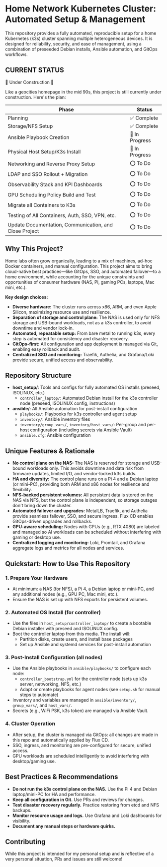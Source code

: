 # Home Network Kubernetes Cluster: Automated Setup & Management

This repository provides a fully automated, reproducible setup for a home Kubernetes (k3s) cluster spanning multiple heterogeneous devices. It is designed for reliability, security, and ease of management, using a combination of preseeded Debian installs, Ansible automation, and GitOps workflows. 

## CURRENT STATUS ##
🚧 Under Construction 🚧

Like a geocities homepage in the mid 90s, this project is still currently under construction. Here's the plan:

| Phase | Status | 
| --- | --- |
| Planning | ✅ Complete |
| Storage/NFS Setup | ✅ Complete |
| Ansible Playbook Creation | 🚧 In Progress |
| Physical Host Setup/K3s Install | 🚧 In Progress | 
| Networking and Reverse Proxy Setup | ⭕ To Do |
| LDAP and SSO Rollout + Migration | ⭕ To Do |
| Observability Stack and KPI Dashboards | ⭕ To Do |
| GPU Scheduling Policy Build and Test | ⭕ To Do |
| Migrate all Containers to K3s | ⭕ To Do |
| Testing of All Containers, Auth, SSO, VPN, etc. | ⭕ To Do |
| Update Documentation, Communication, and Close Project | ⭕ To Do |

## Why This Project?

Home labs often grow organically, leading to a mix of machines, ad-hoc Docker containers, and manual configuration. This project aims to bring cloud-native best practices—like GitOps, SSO, and automated failover—to a home environment, while accounting for the unique constraints and opportunities of consumer hardware (NAS, Pi, gaming PCs, laptops, Mac mini, etc.).

**Key design choices:**
- **Diverse hardware:** The cluster runs across x86, ARM, and even Apple Silicon, maximizing resource use and resilience.
- **Separation of storage and control plane:** The NAS is used only for NFS storage and USB-bound workloads, not as a k3s controller, to avoid downtime and vendor lock-in.
- **Automated, repeatable setup:** From bare metal to running k3s, every step is automated for consistency and disaster recovery.
- **GitOps-first:** All configuration and app deployment is managed via Git, enabling easy rollback and audit.
- **Centralized SSO and monitoring:** Traefik, Authelia, and Grafana/Loki provide secure, unified access and observability.

## Repository Structure

- **host_setup/**: Tools and configs for fully automated OS installs (preseed, ISOLINUX, etc.)
  - `controller_laptop/`: Automated Debian install for the k3s controller node (preseed, ISOLINUX config, instructions)
- **ansible/**: All Ansible automation for post-install configuration
  - `playbooks/`: Playbooks for k3s controller and agent setup
  - `inventory/`: Ansible inventory files
  - `inventory/group_vars/`, `inventory/host_vars/`: Per-group and per-host configuration (including secrets via Ansible Vault)
  - `ansible.cfg`: Ansible configuration

## Unique Features & Rationale

- **No control plane on the NAS:** The NAS is reserved for storage and USB-bound workloads only. This avoids downtime and data risk from firmware updates, limited I/O, and vendor-locked k3s builds.
- **HA and diversity:** The control plane runs on a Pi 4 and a Debian laptop (or mini-PC), providing both ARM and x86 nodes for resilience and flexibility.
- **NFS-backed persistent volumes:** All persistent data is stored on the NAS via NFS, but the control plane is independent, so storage outages don't bring down the cluster.
- **Automated failover and upgrades:** MetalLB, Traefik, and Authelia provide seamless failover, SSO, and secure ingress. Flux CD enables GitOps-driven upgrades and rollbacks.
- **GPU-aware scheduling:** Nodes with GPUs (e.g., RTX 4080) are labeled and managed so AI workloads can be scheduled without interfering with gaming or desktop use.
- **Centralized logging and monitoring:** Loki, Promtail, and Grafana aggregate logs and metrics for all nodes and services.

## Quickstart: How to Use This Repository

### 1. Prepare Your Hardware
- At minimum: a NAS (for NFS), a Pi 4, a Debian laptop or mini-PC, and any additional nodes (e.g., GPU PC, Mac mini, etc.).
- Ensure the NAS is set up with NFS exports for persistent volumes.

### 2. Automated OS Install (for controller)
- Use the files in `host_setup/controller_laptop/` to create a bootable Debian installer with preseed and ISOLINUX config.
- Boot the controller laptop from this media. The install will:
  - Partition disks, create users, and install base packages
  - Set up Ansible and systemd services for post-install automation

### 3. Post-Install Configuration (all nodes)
- Use the Ansible playbooks in `ansible/playbooks/` to configure each node:
  - `controller_bootstrap.yml` for the controller node (sets up k3s server, networking, NFS, etc.)
  - Adapt or create playbooks for agent nodes (see `setup.sh` for manual steps to automate)
- Inventory and variables are managed in `ansible/inventory/`, `group_vars/`, and `host_vars/`.
- Secrets (e.g., WiFi PSK, k3s token) are managed via Ansible Vault.

### 4. Cluster Operation
- After setup, the cluster is managed via GitOps: all changes are made in this repo and automatically applied by Flux CD.
- SSO, ingress, and monitoring are pre-configured for secure, unified access.
- GPU workloads are scheduled intelligently to avoid interfering with desktop/gaming use.

## Best Practices & Recommendations
- **Do not run the k3s control plane on the NAS.** Use the Pi 4 and Debian laptop/mini-PC for HA and performance.
- **Keep all configuration in Git.** Use PRs and reviews for changes.
- **Test disaster recovery regularly.** Practice restoring from etcd and NFS backups.
- **Monitor resource usage and logs.** Use Grafana and Loki dashboards for visibility.
- **Document any manual steps or hardware quirks.**

## Contributing
While this project is intended for my personal setup and is reflective of a very personal situation, PRs and issues are still welcome! 

